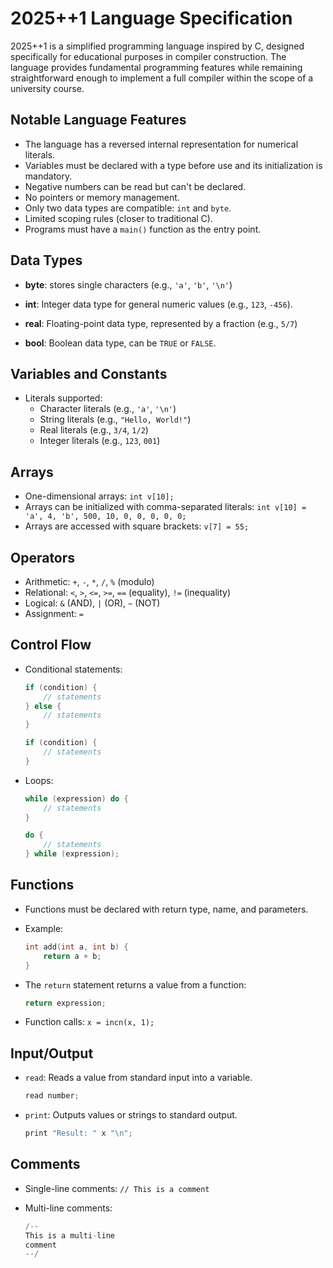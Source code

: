 # 2025++1 Language Specification

2025++1 is a simplified programming language inspired by C, designed specifically for educational purposes in compiler construction. The language provides fundamental programming features while remaining straightforward enough to implement a full compiler within the scope of a university course.

## Notable Language Features

- The language has a reversed internal representation for numerical literals.
- Variables must be declared with a type before use and its initialization is mandatory.
- Negative numbers can be read but can't be declared.
- No pointers or memory management.
- Only two data types are compatible: `int` and `byte`.
- Limited scoping rules (closer to traditional C).
- Programs must have a `main()` function as the entry point.

## Data Types

- **byte**: stores single characters (e.g., `'a'`, `'b'`, `'\n'`)
- **int**: Integer data type for general numeric values (e.g., `123`, `-456`).

- **real**: Floating-point data type, represented by a fraction (e.g., `5/7`)
- **bool**: Boolean data type, can be `TRUE` or `FALSE`.

## Variables and Constants

- Literals supported:
  - Character literals (e.g., `'a'`, `'\n'`)
  - String literals (e.g., `"Hello, World!"`)
  - Real literals (e.g., `3/4`, `1/2`)
  - Integer literals (e.g., `123`, `001`)

## Arrays

- One-dimensional arrays: `int v[10];`
- Arrays can be initialized with comma-separated literals: `int v[10] = 'a', 4, 'b', 500, 10, 0, 0, 0, 0, 0;`
- Arrays are accessed with square brackets: `v[7] = 55;`

## Operators

- Arithmetic: `+`, `-`, `*`, `/`, `%` (modulo)
- Relational: `<`, `>`, `<=`, `>=`, `==` (equality), `!=` (inequality)
- Logical: `&` (AND), `|` (OR), `~` (NOT)
- Assignment: `=`

## Control Flow

- Conditional statements:

    ```c
    if (condition) {
        // statements
    } else {
        // statements
    }

    if (condition) {
        // statements
    }
    ```

- Loops:

    ```c
    while (expression) do {
        // statements
    }

    do {
        // statements
    } while (expression);
    ```

## Functions

- Functions must be declared with return type, name, and parameters.
- Example:

    ```c
    int add(int a, int b) {
        return a + b;
    }
    ```

- The `return` statement returns a value from a function:

    ```c
    return expression;
    ```

- Function calls: `x = incn(x, 1);`

## Input/Output

- `read`: Reads a value from standard input into a variable.

    ```c
    read number;
    ```

- `print`: Outputs values or strings to standard output.

    ```c
    print "Result: " x "\n";
    ```

## Comments

- Single-line comments: `// This is a comment`
- Multi-line comments:

    ```c
    /--
    This is a multi-line
    comment
    --/
    ```